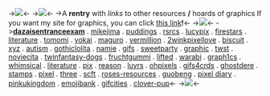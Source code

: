->![](https://i.ibb.co/993H4hh/Untitled2050-20230730013246.png)<- 
->![](https://i.ibb.co/NrdsC0w/Untitled2052-20230730013217.png)<-
->A **rentry** with *links* to other resources **/** hoards of graphics
If you want my site for graphics, you can click [this link](/dazaisentranceexam)**!**<-
->![](https://i.ibb.co/dWc4hff/Untitled2054-20230730013323.png)<-
->[**dazaisentranceexam**](/dazaisentranceexam) . [mikejima](https://mikejima.crd.co) . [puddings](/puddings) . [rsrcs](/rsrcs) . [lucypix](/lucypix) . [firestars](/firestars) . [literature](https://literature.crd.co) . [tomomi](https://tomomi.neocities.org/) . [yokai](https://yokai.crd.co) . [maguro](https://maguro.carrd.co) . [vermillion](https://vermillion.drr.ac/) . [2winkpixellove](https://2winkpixellove.carrd.co/) . [biscuit](https://biscuit.crd.co) . [xyz](https://xyz.crd.co) . [autism](https://autism.crd.co/#) . [gothiclolita](https://gothiclolita.neocities.org/materials#btt) . [namie](https://namie.uwu.ai) . [gifs](https://gifs.crd.co) . [sweetparty](https://www.tumblr.com/sweetparty) . [graphic](https://graphic.neocities.org) . [twst](https://twst.ju.mp) . [noviecita](https://noviecita.crd.co) . [twinfantasy-dogs](https://www.tumblr.com/twinfantasy-dogs) . [fruchtgummi](https://fruchtgummi.tumblr.com) . [lifted](https://lifted.crd.co) . [warabi](https://warabi.crd.co) . [graph1cs](https://www.tumblr.com/graph1cs) . [whimsical](https://whimsical.crd.co) . [literature](https://literature.crd.co/) . [pix](https://pix.crd.co) . [reason](https://reason.crd.co) . [luvrs](/luvrs) . [ohpixels](https://ohpixels.tumblr.com) . [gifs4crds](https://gifs4crds.carrd.co) . [ghostdere](https://ghostdere.tumblr.com/post/91981219168/tiny-pixels-favicons-more-masterpost) . [stamps](/stamps) . [pixel](https://pixel.crd.co) . [three](https://three.crd.co) . [scft](https://scft.carrd.co) . [roses-resources](https://rentry.co/roses-resources) . [guobeng](/guobeng) . [pixel diary](https://pixel-diary.tumblr.com) . [pinkukingdom](https://pinkukingdom.neocities.org/toybox) . [emojibank](http://emojibank.com/#!右) . [gifcities](https://gifcities.org) . [clover-pup](https://www.tumblr.com/clover-pup)<-
->![](https://i.ibb.co/GCzYYbq/Untitled2050-20230730013244.png)<-